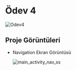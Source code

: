 # Ödev 4

![Odev4]()

## Proje Görüntüleri

* Navigation Ekran Görüntüsü

  ![main_activity_nav_ss]()